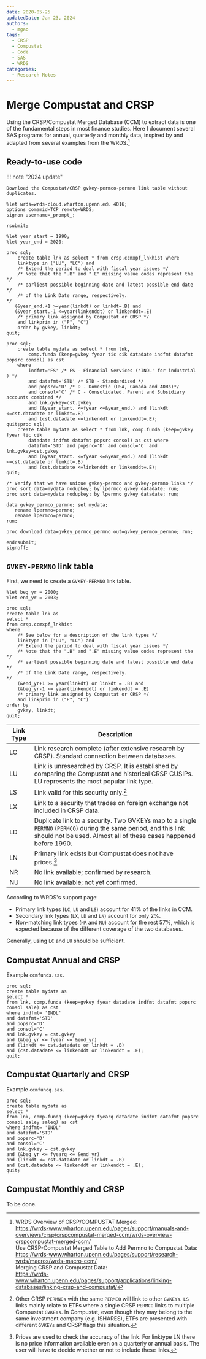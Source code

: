 ```yaml
---
date: 2020-05-25
updatedDate: Jan 23, 2024
authors:
  - mgao
tags:
  - CRSP
  - Compustat
  - Code
  - SAS
  - WRDS
categories:
  - Research Notes
---
```


# Merge Compustat and CRSP

Using the CRSP/Compustat Merged Database (CCM) to extract data is one of the
fundamental steps in most finance studies. Here I document several SAS programs
for annual, quarterly and monthly data, inspired by and adapted from several
examples from the WRDS.[^4]

<!-- more -->

## Ready-to-use code

!!! note "2024 update"
    
    Download the Compustat/CRSP gvkey-permco-permno link table without duplicates.

```sas
%let wrds=wrds-cloud.wharton.upenn.edu 4016;
options comamid=TCP remote=WRDS;
signon username=_prompt_;

rsubmit;

%let year_start = 1990;
%let year_end = 2020;

proc sql;
	create table lnk as select * from crsp.ccmxpf_lnkhist where
	linktype in ("LU", "LC") and
	/* Extend the period to deal with fiscal year issues */
	/* Note that the ".B" and ".E" missing value codes represent the   */
	/* earliest possible beginning date and latest possible end date   */
	/* of the Link Date range, respectively.                           */
   (&year_end.+1 >=year(linkdt) or linkdt=.B) and
   (&year_start.-1 <=year(linkenddt) or linkenddt=.E)
    /* primary link	assigned by Compustat or CRSP */
	and linkprim in ("P", "C")
  	order by gvkey, linkdt;
quit;

proc sql;
	create table mydata as select * from lnk, 
		comp.funda (keep=gvkey fyear tic cik datadate indfmt datafmt popsrc consol) as cst 
	where
		indfmt='FS' /* FS - Financial Services ('INDL' for industrial ) */
		and datafmt='STD' /* STD - Standardized */
		and popsrc='D' /* D - Domestic (USA, Canada and ADRs)*/
		and consol='C' /* C - Consolidated. Parent and Subsidiary accounts combined */
		and lnk.gvkey=cst.gvkey
		and (&year_start. <=fyear <=&year_end.) and (linkdt <=cst.datadate or linkdt=.B)
		and (cst.datadate <=linkenddt or linkenddt=.E);
quit;proc sql;
	create table mydata as select * from lnk, comp.funda (keep=gvkey fyear tic cik
		datadate indfmt datafmt popsrc consol) as cst where
		datafmt='STD' and popsrc='D' and consol='C' and lnk.gvkey=cst.gvkey
		and (&year_start. <=fyear <=&year_end.) and (linkdt <=cst.datadate or linkdt=.B)
		and (cst.datadate <=linkenddt or linkenddt=.E);
quit;

/* Verify that we have unique gvkey-permco and gvkey-permno links */
proc sort data=mydata nodupkey; by lpermco gvkey datadate; run;
proc sort data=mydata nodupkey; by lpermno gvkey datadate; run;

data gvkey_permco_permno; set mydata;
   rename lpermno=permno;
   rename lpermco=permco;
run;

proc download data=gvkey_permco_permno out=gvkey_permco_permno; run;

endrsubmit;
signoff;
```

## `GVKEY-PERMNO` link table

First, we need to create a `GVKEY-PERMNO` link table.

```sas linenums="1" hl_lines="9 11"
%let beg_yr = 2000;
%let end_yr = 2003;

proc sql;
create table lnk as
select *
from crsp.ccmxpf_lnkhist
where
    /* See below for a description of the link types */
    linktype in ("LU", "LC") and
    /* Extend the period to deal with fiscal year issues */
    /* Note that the ".B" and ".E" missing value codes represent the   */
    /* earliest possible beginning date and latest possible end date   */
    /* of the Link Date range, respectively.                           */
    (&end_yr+1 >= year(linkdt) or linkdt = .B) and 
    (&beg_yr-1 <= year(linkenddt) or linkenddt = .E)
    /* primary link assigned by Compustat or CRSP */
    and linkprim in ("P", "C") 
order by 
    gvkey, linkdt;
quit;
```

| Link Type | Description                                                                                                                                                                            |
| --------- | -------------------------------------------------------------------------------------------------------------------------------------------------------------------------------------- |
| LC        | Link research complete (after extensive research by CRSP). Standard connection between databases.                                                                                      |
| LU        | Link is unresearched by CRSP. It is established by comparing the Compustat and historical CRSP CUSIPs. LU represents the most popular link type.                                       |
| LS        | Link valid for this security only.[^1]                                                                                                                                                 |
| LX        | Link to a security that trades on foreign exchange not included in CRSP data.                                                                                                          |
| LD        | Duplicate link to a security. Two GVKEYs map to a single `PERMNO` (`PERMCO`) during the same period, and this link should not be used. Almost all of these cases happened before 1990. |
| LN        | Primary link exists but Compustat does not have prices.[^2]                                                                                                                            |
| NR        | No link available; confirmed by research.                                                                                                                                              |
| NU        | No link available; not yet confirmed.                                                                                                                                                  |



According to WRDS's support page: 

* Primary link types (`LC`, `LU` and `LS`) account for 41% of the links in CCM.
* Secondary link types (`LX`, `LD` and `LN`) account for only 2%. 
* Non-matching link types (`NR` and `NU`) account for the rest 57%, which is
  expected because of the different coverage of the two databases.

Generally, using `LC` and `LU` should be sufficient.

## Compustat Annual and CRSP

Example `ccmfunda.sas`.

```sas linenums="1"
proc sql;
create table mydata as 
select *
from lnk, comp.funda (keep=gvkey fyear datadate indfmt datafmt popsrc consol sale) as cst
where indfmt= 'INDL' 
and datafmt='STD' 
and popsrc='D' 
and consol='C' 
and lnk.gvkey = cst.gvkey
and (&beg_yr <= fyear <= &end_yr) 
and (linkdt <= cst.datadate or linkdt = .B) 
and (cst.datadate <= linkenddt or linkenddt = .E);
quit;
```

## Compustat Quarterly and CRSP

Example `ccmfundq.sas`.

```sas linenums="1"
proc sql;
create table mydata as 
select *
from lnk, comp.fundq (keep=gvkey fyearq datadate indfmt datafmt popsrc consol saley saleq) as cst
where indfmt= 'INDL' 
and datafmt='STD' 
and popsrc='D' 
and consol='C' 
and lnk.gvkey = cst.gvkey
and (&beg_yr <= fyearq <= &end_yr) 
and (linkdt <= cst.datadate or linkdt = .B) 
and (cst.datadate <= linkenddt or linkenddt = .E);
quit;
```

## Compustat Monthly and CRSP

To be done.

[^4]: WRDS Overview of CRSP/COMPUSTAT Merged: <br>
      https://wrds-www.wharton.upenn.edu/pages/support/manuals-and-overviews/crsp/crspcompustat-merged-ccm/wrds-overview-crspcompustat-merged-ccm/ <br> 
      Use CRSP-Compustat Merged Table to Add Permno to Compustat Data: <br> 
      https://wrds-www.wharton.upenn.edu/pages/support/research-wrds/macros/wrds-macro-ccm/ <br>
      Merging CRSP and Compustat Data: <br>
      https://wrds-www.wharton.upenn.edu/pages/support/applications/linking-databases/linking-crsp-and-compustat/

[^1]: Other CRSP `PERMNOs` with the same `PERMCO` will link to other `GVKEYs`.
`LS` links mainly relate to ETFs where a single CRSP `PERMCO` links to multiple
Compustat `GVKEYs`. In Compustat, even though they may belong to the same
investment company (e.g. ISHARES), ETFs are presented with different `GVKEYs`
and CRSP flags this situation. 

[^2]:  Prices are used to check the accuracy of the link. For linktype LN there
is no price information available even on a quarterly or annual basis. The user
will have to decide whether or not to include these links.